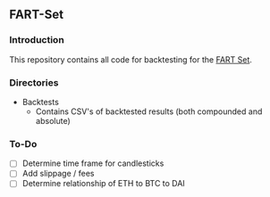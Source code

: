## FART-Set

### Introduction
This repository contains all code for backtesting for the [FART Set](https://set-beta.tokensets.com/set/fart).

### Directories
* Backtests
  * Contains CSV's of backtested results (both compounded and absolute)


### To-Do
* [ ] Determine time frame for candlesticks
* [ ] Add slippage / fees
* [ ] Determine relationship of ETH to BTC to DAI
